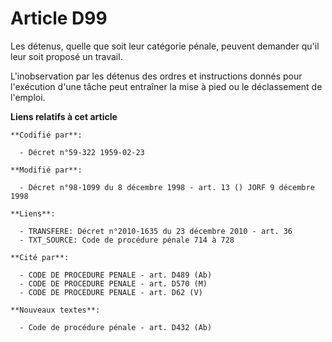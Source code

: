 # Article D99

Les détenus, quelle que soit leur catégorie pénale, peuvent demander qu'il leur soit proposé un travail.

L'inobservation par les détenus des ordres et instructions donnés pour l'exécution d'une tâche peut entraîner la mise à pied
ou le déclassement de l'emploi.

**Liens relatifs à cet article**

	**Codifié par**:

	  - Décret n°59-322 1959-02-23

	**Modifié par**:

	  - Décret n°98-1099 du 8 décembre 1998 - art. 13 () JORF 9 décembre 1998

	**Liens**:

	  - TRANSFERE: Décret n°2010-1635 du 23 décembre 2010 - art. 36
	  - TXT_SOURCE: Code de procédure pénale 714 à 728

	**Cité par**:

	  - CODE DE PROCEDURE PENALE - art. D489 (Ab)
	  - CODE DE PROCEDURE PENALE - art. D570 (M)
	  - CODE DE PROCEDURE PENALE - art. D62 (V)

	**Nouveaux textes**:

	  - Code de procédure pénale - art. D432 (Ab)
